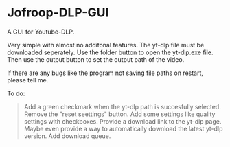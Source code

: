 # Jofroop-DLP-GUI
A GUI for Youtube-DLP.

Very simple with almost no additonal features. The yt-dlp file must be downloaded seperately. Use the folder button to open the yt-dlp.exe file. Then use the output button to set the output path of the video. 

If there are any bugs like the program not saving file paths on restart, please tell me.

To do:
> Add a green checkmark when the yt-dlp path is succesfully selected.
> Remove the "reset seettings" button.
> Add some settings like quality settings with checkboxes.
> Provide a download link to the yt-dlp page.
> Maybe even provide a way to automatically download the latest yt-dlp version.
> Add download queue.
